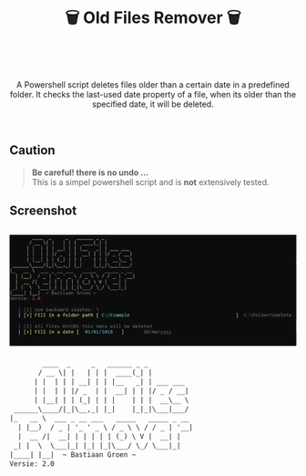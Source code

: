 <br>
<br>
<h1 align="center" style="border: none !important; padding-bottom: 1em !important;">🗑 Old Files Remover 🗑<br><br> </h1>  

<p align="center">
A Powershell script deletes files older than a certain date in a predefined folder. It checks the last-used date property of a file, when its older than the specified date, it will be deleted.
</p>
<br>

## Caution
> **Be careful! there is no undo ...**  
This is a simpel powershell script and is **not** extensively tested.


## Screenshot
 ![screenshot of console](/images/screenshot.png)
 ---
```asciiart
        ____  _     _   ______ _ _
       / __ \| |   | | |  ____(_| |
      | |  | | | __| | | |__   _| | ___ ___
      | |  | | |/ _  | |  __| | | |/ _ / __|
      | |__| | | (_| | | |    | | |  __\__ \
 ______\____/|_|\__,_| |_|    |_|_|\___|___/
|_   __ \  ___ _ __ ___   _____   _____ _ __
  | |__)  / _ | '_ ' _ \ / _ \ \ / / _ | '__|
  |  __ /|  __| | | | | | (_) \ V |  __| |
 _| |  \  \___|_| |_| |_|\___/ \_/ \___|_|
|____| |__|  ~ Bastiaan Groen ~
Versie: 2.0
```
